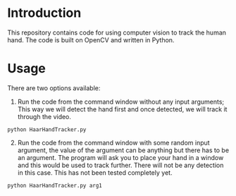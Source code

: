 # Introduction

This repository contains code for using computer vision to track the human hand.  The code is built on OpenCV and written in Python.

# Usage

There are two options available:

1. Run the code from the command window without any input arguments;  This way we will detect the hand first and once detected, we will track it through the video.  

`python HaarHandTracker.py`
     
2. Run the code from the command window with some random input argument, the value of the argument can be anything but there has to be an argument.  The program will ask you to place your hand in a window and this would be used to track further. There will not be any detection in this case. This has not been tested completely yet.  

`python HaarHandTracker.py arg1`
      
